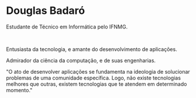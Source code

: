 <h1>Douglas Badaró</h1>

<p>Estudante de Técnico em Informática pelo IFNMG.</p>

<a href="https://www.linkedin.com/in/douggbadaro/"><img src="https://img.shields.io/badge/douggbadaro-6646B1?style=flat-square&logo=linkedin&logoColor=white" alt=""></a>
<a href="https://twitter.com/douggbadaro"><img src="https://img.shields.io/badge/douggbadaro-6646B1?style=flat-square&logo=twitter&logoColor=white" alt=""></a>
<a href=""><img src="https://img.shields.io/badge/douglas.badaro@outlook.com-6646B1?style=flat-square&logo=microsoft-outlook&logoColor=white" alt=""></a>

<p>Entusiasta da tecnologia, e amante do desenvolvimento de aplicações.</p>

<p>Admirador da ciência da computação, e de suas engenharias.</p>

<p>"O ato de desenvolver aplicações se fundamenta na ideologia de solucionar problemas de uma comunidade específica. Logo, não existe tecnologias melhores que outras, existem tecnologias que te atendem em determinado momento."</p>
